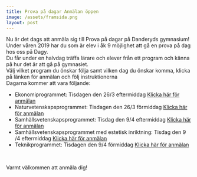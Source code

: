 ```yaml
---
title: Prova på dagar Anmälan öppen
image: /assets/framsida.png
layout: post
---
```

Nu är det dags att anmäla sig till Prova på dagar på Danderyds gymnasium!<br>
Under våren 2019 har du som är elev i åk 9 möjlighet att gå en prova på dag hos oss på Dagy.<br>
Du får under en halvdag träffa lärare och elever från ett program och känna på hur det är att gå på gymnasiet.<br>
Välj vilket program du önskar följa samt vilken dag du önskar komma, klicka på länken för anmälan och följ instruktionerna<br>
Dagarna kommer att vara följande:<br>
<ul>
<li>Ekonomiprogrammet: Tisdagen den 26/3 eftermiddag <a href="https://docs.google.com/forms/d/1AJ0pHxMeakYBa_S1ergMekIle1HAE7Clts1FudMSRqc/edit">Klicka här för anmälan</a></li>
<li>Naturvetenskapsprogrammet: Tisdagen den 26/3 förmiddag <a href="https://docs.google.com/forms/d/1hpeV6381JxIl81RSy0O0u4hHu-WcNNSguPAOXvAcv-4/edit">Klicka här för anmälan</a></li>
<li>Samhällsvetenskapsprogrammet: Tisdag den 9/4 eftermiddag <a href="https://docs.google.com/forms/d/1CwpDku60LTgNk-Z1wsiJOl1z1Qhgj8kvDDe5AVq5zPQ/edit">Klicka här för anmälan</a></li>
<li>Samhällsvetenskapsprogrammet med estetisk inriktning: Tisdag den 9 /4 eftermiddag <a href="https://docs.google.com/forms/d/1G7nlka6RdCA8pbtOe7AKrgT7PAmpxQ0Do-KTl_AEiOs/edit">Klicka här för anmälan</a></li>
<li>Teknikprogrammet: Tisdagen den 9/4 förmiddag <a href="https://docs.google.com/forms/d/1q9jUI1cTssgCVFKxosZlVIqtfUolc23jZuT8nWYly7k/edit">Klicka här för anmälan</a></li>
</ul>
<br>


Varmt välkommen att anmäla dig!
